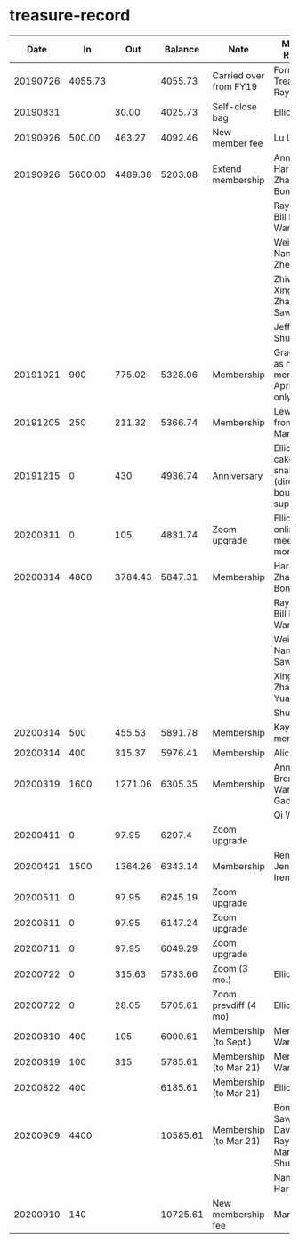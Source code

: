 # treasure-record

| Date     | In      | Out     | Balance | Note                   | Members Referred                                            |
| -------- | ------- | ------- | ------- | ---------------------- | ----------------------------------------------------------- |
| 20190726 | 4055.73 |         | 4055.73 | Carried over from FY19 | Former Treasurer Raymond                                    |
| 20190831 |         | 30.00   | 4025.73 | Self-close bag         | Elliot Zhang                                                |
| 20190926 | 500.00  | 463.27  | 4092.46 | New member fee         | Lu Li                                                       |
| 20190926 | 5600.00 | 4489.38 | 5203.08 | Extend membership      | Annie Liu, Harper Zhang, Bonnie Wang                        |
|          |         |         |         |                        | Raymond Lu, Bill Lin, Olivia Wang                           |
|          |         |         |         |                        | Wei Dong, Nancy Wang, Zhe Shang                             |
|          |         |         |         |                        | Zhiwei Fan, Xingzhi Zhang, Sawyer Li                        |
|          |         |         |         |                        | Jeff Liu, Shuhan Li                                         |
| 20191021 | 900     | 775.02  | 5328.06 | Membership             | Grace Yuan as new member, April extend only                 |
| 20191205 | 250     | 211.32  | 5366.74 | Membership             | Lewis Liu from Dec. to Mar.                                 |
| 20191215 | 0       | 430     | 4936.74 | Anniversary            | Elliot, cake+some snakes (directly bought from supermarket) |
| 20200311 | 0       | 105     | 4831.74 | Zoom upgrade           | Elliot, for online meeting, 1 month first                   |
| 20200314 | 4800    | 3784.43 | 5847.31 | Membership             | Harper Zhang, Bonnie Wang                                   |
|          |         |         |         |                        | Raymond Lu, Bill Lin, Olivia Wang                           |
|          |         |         |         |                        | Wei Dong, Nancy Wang, Sawyer Li                             |
|          |         |         |         |                        | Xingzhi Zhang, Grace Yuan, Lu Li                            |
|          |         |         |         |                        | Shuhan Li                                                   |
| 20200314 | 500     | 455.53  | 5891.78 | Membership             | Kay as new member                                           |
| 20200314 | 400     | 315.37  | 5976.41 | Membership             | Alicia Guo                                                  |
| 20200319 | 1600    | 1271.06 | 6305.35 | Membership             | Annie Liu, Brenda Wang, April Gao                           |
|          |         |         |         |                        | Qi Wang                                                     |
| 20200411 | 0       | 97.95   | 6207.4  | Zoom upgrade           |                                                             |
| 20200421 | 1500    | 1364.26 | 6343.14 | Membership             | Ren Eileen, Jenny Liu, Irene Zhao                           |
| 20200511 | 0       | 97.95   | 6245.19 | Zoom upgrade           |                                                             |
| 20200611 | 0       | 97.95   | 6147.24 | Zoom upgrade           |                                                             |
| 20200711 | 0       | 97.95   | 6049.29 | Zoom upgrade           |                                                             |
| 20200722 | 0       | 315.63  | 5733.66 | Zoom (3 mo.)           | Elliot Zhang                                                |
| 20200722 | 0       | 28.05   | 5705.61 | Zoom prevdiff (4 mo)   | Elliot Zhang                                                |
| 20200810 | 400     | 105     | 6000.61 | Membership (to Sept.)  | Mengyun Wang                                                |
| 20200819 | 100     | 315     | 5785.61 | Membership (to Mar 21) | Mengyun Wang                                                |
| 20200822 | 400     |         | 6185.61 | Membership (to Mar 21) | Elliot Zhang                                                |
| 20200909 | 4400    |         | 10585.61| Membership (to Mar 21) | Bonnie, Bill, Sawyer, Davie, Kay, Raymond, Marissa, Shuhan  |
|          |         |         |         |                        | Nancy, Harper, Julia                                        |
| 20200910 | 140     |         | 10725.61| New membership fee     | Marissa                                                     |
